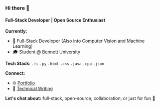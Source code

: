 ### Hi there 👋

#### Full-Stack Developer | Open Source Enthusiast

**Currently:** 
- 💼 Full-Stack Developer (Also into Computer Vision and Machine Learning)
- 🎓 Student @ [Bennett University](https://www.bennett.edu.in/)

**Tech Stack:** `.ts` `.py` `.html` `.css` `.java` `.cpp` `.json`

**Connect:**
- 🌐 [Portfolio](https://www.chiragaggarwal.tech/)
- 📝 [Technical Writing](https://dev.to/chiragagg5k)

**Let's chat about:** full-stack, open-source, collaboration, or just for fun 💬